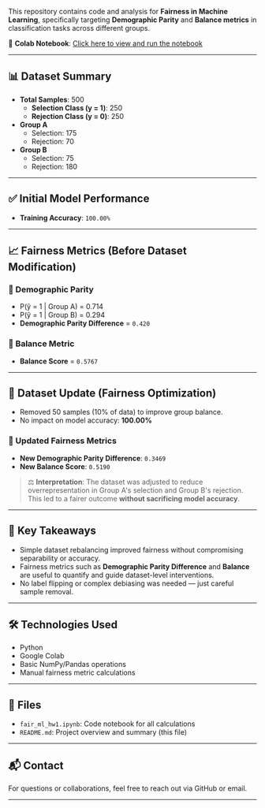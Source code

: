 
This repository contains code and analysis for **Fairness in Machine Learning**, specifically targeting **Demographic Parity** and **Balance metrics** in classification tasks across different groups.

🔗 **Colab Notebook**: [Click here to view and run the notebook](https://colab.research.google.com/drive/1GoahZGnvwsEuBjTycdsamWYyILTsBoj3?usp=sharing)

---

## 📊 Dataset Summary

- **Total Samples**: 500
  - **Selection Class (y = 1)**: 250
  - **Rejection Class (y = 0)**: 250
- **Group A**
  - Selection: 175
  - Rejection: 70
- **Group B**
  - Selection: 75
  - Rejection: 180

---

## ✅ Initial Model Performance

- **Training Accuracy**: `100.00%`

---

## 📈 Fairness Metrics (Before Dataset Modification)

### 🔹 Demographic Parity
- P(ŷ = 1 | Group A) = 0.714
- P(ŷ = 1 | Group B) = 0.294
- **Demographic Parity Difference** = `0.420`

### 🔸 Balance Metric
- **Balance Score** = `0.5767`

---

## 🔁 Dataset Update (Fairness Optimization)

- Removed 50 samples (10% of data) to improve group balance.
- No impact on model accuracy: **100.00%**
  
### 🔹 Updated Fairness Metrics
- **New Demographic Parity Difference**: `0.3469`
- **New Balance Score**: `0.5190`

> ⚖️ **Interpretation**: The dataset was adjusted to reduce overrepresentation in Group A's selection and Group B's rejection. This led to a fairer outcome **without sacrificing model accuracy**.

---

## 📌 Key Takeaways

- Simple dataset rebalancing improved fairness without compromising separability or accuracy.
- Fairness metrics such as **Demographic Parity Difference** and **Balance** are useful to quantify and guide dataset-level interventions.
- No label flipping or complex debiasing was needed — just careful sample removal.

---

## 🛠 Technologies Used

- Python
- Google Colab
- Basic NumPy/Pandas operations
- Manual fairness metric calculations

---

## 📁 Files

- `fair_ml_hw1.ipynb`: Code notebook for all calculations
- `README.md`: Project overview and summary (this file)

---

## 📬 Contact

For questions or collaborations, feel free to reach out via GitHub or email.

---

